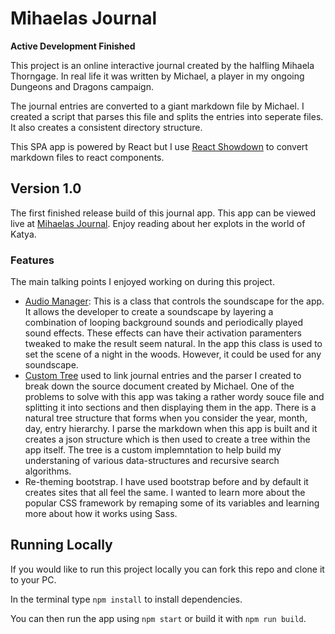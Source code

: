 # Mihaelas Journal

**Active Development Finished**

This project is an online interactive journal created by the halfling Mihaela Thorngage. In real life it was written by Michael, a player in my ongoing Dungeons and Dragons campaign.

The journal entries are converted to a giant markdown file by Michael. I created a script that parses this file and splits the entries into seperate files. It also creates a consistent directory structure.

This SPA app is powered by React but I use [React Showdown](https://www.npmjs.com/package/react-showdown) to convert markdown files to react components.

## Version 1.0

The first finished release build of this journal app. This app can be viewed live at [Mihaelas Journal](https://mihaelas-journal.netlify.app/). Enjoy reading about her explots in the world of Katya.

### Features

The main talking points I enjoyed working on during this project.

- [Audio Manager](https://github.com/Zakalvve/mihaelas-journal/blob/master/src/modules/Audio.js): This is a class that controls the soundscape for the app. It allows the developer to create a soundscape by layering a combination of looping background sounds and periodically played sound effects. These effects can have their activation paramenters tweaked to make the result seem natural. In the app this class is used to set the scene of a night in the woods. However, it could be used for any soundscape.
- [Custom Tree](https://github.com/Zakalvve/mihaelas-journal/blob/master/src/modules/Tree.js) used to link journal entries and the parser I created to break down the source document created by Michael. One of the problems to solve with this app was taking a rather wordy souce file and splitting it into sections and then displaying them in the app. There is a natural tree structure that forms when you consider the year, month, day, entry hierarchy. I parse the markdown when this app is built and it creates a json structure which is then used to create a tree within the app itself. The tree is a custom implemntation to help build my understaning of various data-structures and recursive search algorithms.
- Re-theming bootstrap. I have used bootstrap before and by default it creates sites that all feel the same. I wanted to learn more about the popular CSS framework by remaping some of its variables and learning more about how it works using Sass.

## Running Locally

If you would like to run this project locally you can fork this repo and clone it to your PC. 

In the terminal type `npm install` to install dependencies.

You can then run the app using `npm start` or build it with `npm run build`.
